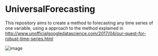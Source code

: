 # UniversalForecasting

This repository aims to create a method to forecasting any time series of one variable, using a approach to the method explained in http://www.unofficialgoogledatascience.com/2017/04/our-quest-for-robust-time-series.html

![image](https://user-images.githubusercontent.com/46750355/59165440-369c5300-8ae1-11e9-98bf-4a0aabe4e29e.png)

